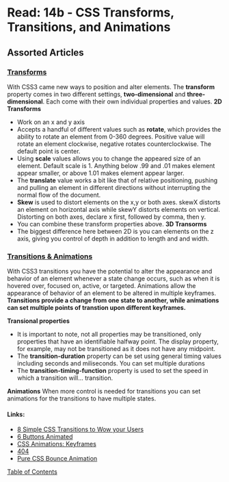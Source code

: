# Read: 14b - CSS Transforms, Transitions, and Animations

## Assorted Articles

### [Transforms](https://learn.shayhowe.com/advanced-html-css/css-transforms/)

With CSS3 came new ways to position and alter elements. The **transform** property comes in two different settings, **two-dimensional** and **three-dimensional**. Each come with their own individual properties and values. 
**2D Transforms**
- Work on an x and y axis
- Accepts a handful of different values such as **rotate**, which provides the ability to rotate an element from 0-360 degrees. Positive value will rotate an element clockwise, negative rotates counterclockwise. The default point is center.
- Using **scale** values allows you to change the appeared size of an element. Default scale is 1. Anything below .99 and .01 makes element appear smaller, or above 1.01 makes element appear larger. 
- The **translate** value works a bit like that of relative positioning, pushing and pulling an element in different directions without interrupting the normal flow of the document. 
- **Skew** is used to distort elements on the x,y or both axes. skewX distorts an element on horizontal axis while skewY distorts elements on vertical. Distorting on both axes, declare x first, followed by comma, then y.
- You can combine these transform properties above. 
**3D Transorms**
- The biggest difference here between 2D is you can elements on the z axis, giving you control of depth in addition to length and and width. 

### [Transitions & Animations](https://learn.shayhowe.com/advanced-html-css/transitions-animations/)

With CSS3 transitions you have the potential to alter the appearance and behavior of an element whenever a state change occurs, such as when it is hovered over, focused on, active, or targeted. 
Animations allow the appearance of behavior of an element to be altered in multiple keyframes. 
**Transitions provide a change from one state to another, while animations can set multiple points of transtion upon different keyframes.**

**Transional properties**
- It is important to note, not all properties may be transitioned, only properties that have an identifiable halfway point. The display property, for example, may not be transitioned as it does not have any midpoint. 
- The **transition-duration** property can be set using general timing values including seconds and miliseconds. You can set multiple durations
- The **transition-timing-function** property is used to set the speed in which a transition will... transition. 

**Animations**
When more control is needed for transitions you can set animations for the transitions to have multiple states. 

#### Links:
- [8 Simple CSS Transitions to Wow your Users](https://www.webdesignerdepot.com/2014/05/8-simple-css3-transitions-that-will-wow-your-users/)
- [6 Buttons Animated](https://codepen.io/retyui/pen/ByoaXV)
- [CSS Animations: Keyframes](https://codepen.io/akshaychauhan/pen/oAfae)
- [404](https://codepen.io/kieranfivestars/pen/MYdQxX)
- [Pure CSS Bounce Animation](https://codepen.io/dp_lewis/pen/gCfBv)

[Table of Contents](README.md)
